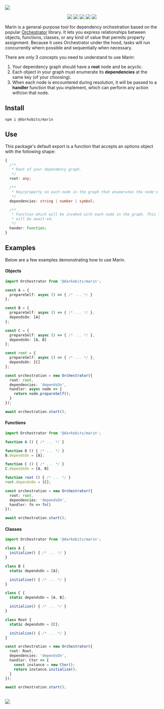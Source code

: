 <a href="#top" id="top">
  <img src="https://user-images.githubusercontent.com/441546/102761498-d5874980-432b-11eb-93bf-b4c78ab4d107.png" style="max-width: 100%">
</a>
<p align="center">
  <a href="https://www.npmjs.com/package/@darkobits/marin"><img src="https://img.shields.io/npm/v/@darkobits/marin.svg?style=flat-square"></a>
  <a href="https://github.com/darkobits/marin/actions?query=workflow%3ACI"><img src="https://img.shields.io/github/workflow/status/darkobits/marin/CI/master?style=flat-square"></a>
  <a href="https://app.codecov.io/gh/darkobits/marin/branch/master"><img src="https://img.shields.io/codecov/c/github/darkobits/marin/master?style=flat-square"></a>
  <a href="https://david-dm.org/darkobits/marin"><img src="https://img.shields.io/david/darkobits/marin.svg?style=flat-square"></a>
  <a href="https://github.com/conventional-changelog/standard-version"><img src="https://img.shields.io/badge/conventional%20commits-1.0.0-027dc6.svg?style=flat-square"></a>
</p>

Marin is a general-purpose tool for dependency orchestration based on the popular [Orchestrator](https://github.com/robrich/orchestrator) library. It lets you express relationships between objects, functions, classes, or any kind of value that permits property assignment. Because it uses Orchestrator under the hood, tasks will run concurrently whern possible and sequentially when necessary.

There are only 3 concepts you need to understand to use Marin:

1. Your dependency graph should have a **root** node and be acyclic.
2. Each object in your graph must enumerate its **dependencies** at the same key (of your choosing).
3. When each node is encountered during resolution, it will be passed to a **handler** function that you implement, which can perform any action with/on that node.

## Install

```
npm i @darkobits/marin
```

## Use

This package's default export is a function that accepts an options object with the following shape:

```ts
{
  /**
   * Root of your dependency graph.
   */
  root: any;

  /**
   * Key/property on each node in the graph that enumerates the node's dependencies.
   */
  dependencies: string | number | symbol;

  /**
   * Function which will be invoked with each node in the graph. This function may return a Promise and
   * will be await-ed.
   */
  hander: Function;
}
```

## Examples

Below are a few examples demonstrating how to use Marin.

#### Objects

```ts
import Orchestrator from '@darkobits/marin';

const A = {
  prepareSelf: async () => { /* ... */ }
};

const B = {
  prepareSelf: async () => { /* ... */ },
  dependsOn: [A]
};

const C = {
  prepareSelf: async () => { /* ... */ },
  dependsOn: [A, B]
};

const root = {
  prepareSelf: async () => { /* ... */ },
  dependsOn: [C]
};

const orchestration = new Orchestrator({
  root: root,
  dependencies: 'dependsOn',
  handler: async node => {
    return node.prepareSelf();
  }
});

await orchestration.start();
```

#### Functions

```ts
import Orchestrator from '@darkobits/marin';

function A () { /* ... */ }

function B () { /* ... */ }
B.dependsOn = [A];

function C () { /* ... */ }
C.dependsOn = [A, B]

function root () { /* ... */ }
root.dependsOn = [C];

const orchestration = new Orchestrator({
  root: root,
  dependencies: 'dependsOn',
  handler: fn => fn()
});

await orchestration.start();
```

#### Classes

```ts
import Orchestrator from '@darkobits/marin';

class A {
  initialize() { /* ... */ }
}

class B {
  static dependsOn = [A];

  initialize() { /* ... */ }
}

class C {
  static dependsOn = [A, B];

  initialize() { /* ... */ }
}

class Root {
  static dependsOn = [C];

  initialize() { /* ... */ }
}

const orchestration = new Orchestrator({
  root: Root,
  dependencies: 'dependsOn',
  handler: Ctor => {
    const instance = new Ctor();
    return instance.initialize();
  }
});

await orchestration.start();
```

<br />
<a href="#top">
  <img src="https://user-images.githubusercontent.com/441546/102322726-5e6d4200-3f34-11eb-89f2-c31624ab7488.png" style="max-width: 100%;">
</a>
